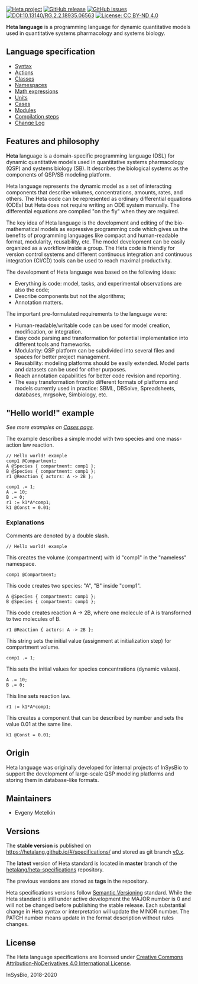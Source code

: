 [![Heta project](https://img.shields.io/badge/%CD%B1-Heta_project-blue)](https://hetalang.github.io/)
[![GitHub release](https://img.shields.io/github/release/hetalang/heta-specifications.svg)](https://github.com/hetalang/heta-specifications/releases/)
[![GitHub issues](https://img.shields.io/github/issues/hetalang/heta-specifications.svg)](https://GitHub.com/hetalang/heta-specifications/issues/)
[![DOI:10.13140/RG.2.2.18935.06563](https://zenodo.org/badge/DOI/10.13140/RG.2.2.14881.35682.svg)](https://doi.org/10.13140/RG.2.2.14881.35682)
[![License: CC BY-ND 4.0](https://img.shields.io/badge/License-CC%20BY--ND%204.0-lightgrey.svg)](http://creativecommons.org/licenses/by-nd/4.0/)

**Heta language** is a programming language for dynamic quantitative models used in quantitative systems pharmacology and systems biology.

## Language specification

- [Syntax](syntax)
- [Actions](actions)
- [Classes](classes)
- [Namespaces](namespaces)
- [Math expressions](math)
- [Units](units)
- [Cases](cases)
- [Modules](modules)
- [Compilation steps](compilation)
- [Change Log](changelog)

## Features and philosophy

**Heta** language is a domain-specific programming language (DSL) for dynamic quantitative models used in quantitative systems pharmacology (QSP) and systems biology (SB). It describes the biological systems as the components of QSP/SB modeling platform.

Heta language represents the dynamic model as a set of interacting components that describe volumes, concentrations, amounts, rates, and others. The Heta code can be represented as ordinary differential equations (ODEs) but Heta does not require writing an ODE system manually. The differential equations are compiled "on the fly" when they are required.

The key idea of Heta language is the development and editing of the bio-mathematical models as expressive programming code which gives us the benefits of programming languages like compact and human-readable format, modularity, reusability, etc. The model development can be easily organized as a workflow inside a group. The Heta code is friendly for version control systems and different continuous integration and continuous integration (CI/CD) tools can be used to reach maximal productivity.

The development of Heta language was based on the following ideas:

-  Everything is code: model, tasks, and experimental observations are also the code;
-  Describe components but not the algorithms;
-  Annotation matters.

The important pre-formulated requirements to the language were:

-  Human-readable/writable code can be used for model creation, modification, or integration.
-  Easy code parsing and transformation for potential implementation into different tools and frameworks.
-  Modularity: QSP platform can be subdivided into several files and spaces for better project management.
-  Reusability: modeling platforms should be easily extended. Model parts and datasets can be used for other purposes.
-  Reach annotation capabilities for better code revision and reporting.
-  The easy transformation from/to different formats of platforms and models currently used in practice: SBML, DBSolve, Spreadsheets, databases, mrgsolve, Simbiology, etc.

## "Hello world!" example

*See more examples on [Cases page](cases).*

The example describes a simple model with two species and one mass-action law reaction.

```heta
// Hello world! example
comp1 @Compartment;
A @Species { compartment: comp1 };
B @Species { compartment: comp1 };
r1 @Reaction { actors: A -> 2B };

comp1 .= 1;
A .= 10;
B .= 0;
r1 := k1*A*comp1;
k1 @Const = 0.01;
```

### Explanations
Comments are denoted by a double slash.
```
// Hello world! example
```

This creates the volume (compartment) with id "comp1" in the "nameless" namespace.
```heta
comp1 @Compartment;
```

This code creates two species: "A", "B" inside "comp1".
```
A @Species { compartment: comp1 };
B @Species { compartment: comp1 };
```

This code creates reaction A -> 2B, where one molecule of A is transformed to two molecules of B.
```heta  
r1 @Reaction { actors: A -> 2B };
```

This string sets the initial value (assignment at initialization step) for compartment volume.
```
comp1 .= 1;
```

This sets the initial values for species concentrations (dynamic values).
```
A .= 10;
B .= 0;
```

This line sets reaction law.
```
r1 := k1*A*comp1;
```

This creates a component that can be described by number and sets the value 0.01 at the same line.
```
k1 @Const = 0.01;
```

## Origin

Heta language was originally developed for internal projects of InSysBio to support the development of large-scale QSP modeling platforms and storing them in database-like formats.

## Maintainers

- Evgeny Metelkin

## Versions

The **stable version** is published on <https://hetalang.github.io/#/specifications/> and stored as git branch [v0.x](https://github.com/hetalang/heta-specifications/tree/v0.x).

The **latest** version of Heta standard is located in **master** branch of the [hetalang/heta-specifications](https://github.com/hetalang/heta-specifications) repository. 

The previous versions are stored as **tags** in the repository.

Heta specifications versions follow [Semantic Versioning](https://semver.org/) standard. While the Heta standard is still under active development the MAJOR number is 0 and will not be changed before publishing the stable release. Each substantial change in Heta syntax or interpretation will update the MINOR number. The PATCH number means update in the format description without rules changes.

## License
The Heta language specifications are licensed under [Creative Commons Attribution-NoDerivatives 4.0 International License](http://creativecommons.org/licenses/by-nd/4.0/).

InSysBio, 2018-2020
